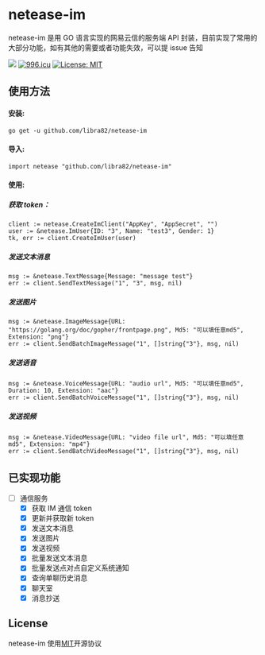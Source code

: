 # netease-im

netease-im 是用 GO 语言实现的网易云信的服务端 API 封装，目前实现了常用的大部分功能，如有其他的需要或者功能失效，可以提 issue 告知

![](https://img.shields.io/badge/language-golang-blue.svg)
[![996.icu](https://img.shields.io/badge/link-996.icu-red.svg)](https://996.icu)
[![License: MIT](https://img.shields.io/badge/License-MIT-yellow.svg)](https://opensource.org/licenses/MIT)

## 使用方法

#### 安装:

`go get -u github.com/libra82/netease-im`

#### 导入:

`import netease "github.com/libra82/netease-im"`

#### 使用:

##### 获取 token：

```
client := netease.CreateImClient("AppKey", "AppSecret", "")
user := &netease.ImUser{ID: "3", Name: "test3", Gender: 1}
tk, err := client.CreateImUser(user)
```

##### 发送文本消息

```
msg := &netease.TextMessage{Message: "message test"}
err := client.SendTextMessage("1", "3", msg, nil)
```

##### 发送图片

```
msg := &netease.ImageMessage{URL: "https://golang.org/doc/gopher/frontpage.png", Md5: "可以填任意md5", Extension: "png"}
err := client.SendBatchImageMessage("1", []string{"3"}, msg, nil)
```

##### 发送语音

```
msg := &netease.VoiceMessage{URL: "audio url", Md5: "可以填任意md5", Duration: 10, Extension: "aac"}
err := client.SendBatchVoiceMessage("1", []string{"3"}, msg, nil)
```

##### 发送视频

```
msg := &netease.VideoMessage{URL: "video file url", Md5: "可以填任意md5", Extension: "mp4"}
err := client.SendBatchVideoMessage("1", []string{"3"}, msg, nil)
```

## 已实现功能

- [ ] 通信服务
  - [x] 获取 IM 通信 token
  - [x] 更新并获取新 token
  - [x] 发送文本消息
  - [x] 发送图片
  - [x] 发送视频
  - [x] 批量发送文本消息
  - [x] 批量发送点对点自定义系统通知
  - [x] 查询单聊历史消息
  - [x] 聊天室
  - [x] 消息抄送

## License

netease-im 使用[MIT](https://opensource.org/licenses/MIT)开源协议
